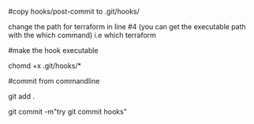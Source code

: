 #copy hooks/post-commit to .git/hooks/

change the path for terraform in line #4
(you can get the executable path with the which command)
i.e which terraform

#make the hook executable

chomd +x .git/hooks/*

#commit from commandline
 
 
 git add .
 

 git commit -m"try git commit hooks"